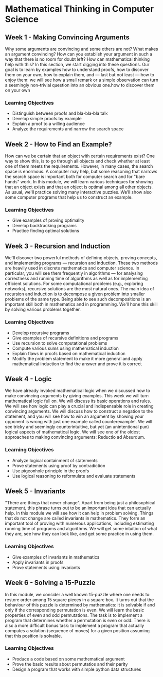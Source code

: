 # Mathematical Thinking in Computer Science

## Week 1 - Making Convincing Arguments

Why some arguments are convincing and some others are not? What makes an argument convincing? How can you establish your argument in such a way that there is no room for doubt left? How can mathematical thinking help with this? In this section, we start digging into these questions. Our goal is to learn by examples how to understand proofs, how to discover them on your own, how to explain them, and — last but not least — how to enjoy them: we will see how a small remark or a simple observation can turn a seemingly non-trivial question into an obvious one.how to discover them on your own

### Learning Objectives

- Distinguish between proofs and bla-bla-bla talk
- Develop simple proofs by example
- Explain a proof to a willing audience
- Analyze the requirements and narrow the search space

## Week 2 - How to Find an Example?

How can we be certain that an object with certain requirements exist? One way to show this, is to go through all objects and check whether at least one of them meets the requirements. However, in many cases, the search space is enormous. A computer may help, but some reasoning that narrows the search space is important both for computer search and for "bare hands" work. In this module, we will learn various techniques for showing that an object exists and that an object is optimal among all other objects. As usual, we'll practice solving many interactive puzzles. We'll show also some computer programs that help us to construct an example.

### Learning Objectives

- Give examples of proving optimality
- Develop backtracking programs
- Practice finding optimal solutions

## Week 3 - Recursion and Induction

We'll discover two powerful methods of defining objects, proving concepts, and implementing programs — recursion and induction. These two methods are heavily used in discrete mathematics and computer science. In particular, you will see them frequently in algorithms — for analysing correctness and running time of algorithms as well as for implementing efficient solutions. For some computational problems (e.g., exploring networks), recursive solutions are the most natural ones. The main idea of recursion and induction is to decompose a given problem into smaller problems of the same type. Being able to see such decompositions is an important skill both in mathematics and in programming. We'll hone this skill by solving various problems together.

### Learning Objectives

- Develop recursive programs
- Give examples of recursive definitions and programs
- Use recursion to solve computational problems
- Compute various sums using mathematical induction
- Explain flaws in proofs based on mathematical induction
- Modify the problem statement to make it more general and apply mathematical induction to find the answer and prove it is correct

## Week 4 - Logic

We have already invoked mathematical logic when we discussed how to make convincing arguments by giving examples. This week we will turn mathematical logic full on. We will discuss its basic operations and rules. We will see how logic can play a crucial and indispensable role in creating convincing arguments. We will discuss how to construct a negation to the statement, and you will see how to win an argument by showing your opponent is wrong with just one example called counterexample!. We will see tricky and seemingly counterintuitive, but yet (an unintentional pun) logical aspects of mathematical logic. We will see one of the oldest approaches to making convincing arguments: Reductio ad Absurdum.

### Learning Objectives

- Analyze logical containment of statements
- Prove statements using proof by contradiction
- Use pigeonhole principle in the proofs
- Use logical reasoning to reformulate and evaluate statements

## Week 5 - Invariants

"There are things that never change". Apart from being just a philosophical statement, this phrase turns out to be an important idea that can actually help. In this module we will see how it can help in problem solving. Things that do not change are called invariants in mathematics. They form an important tool of proving with numerous applications, including estimating running time of programs and algorithms. We will get some intuition of what they are, see how they can look like, and get some practice in using them.

### Learning Objectives

- Give examples of invariants in mathematics
- Apply invariants in proofs
- Prove statements using invariants

## Week 6 - Solving a 15-Puzzle

In this module, we consider a well known 15-puzzle where one needs to restore order among 15 square pieces in a square box. It turns out that the behaviour of this puzzle is determined by mathematics: it is solvable if and only if the corresponding permutation is even. We will learn the basic properties of even and odd permutations. The task is to implement a program that determines whether a permutation is even or odd. There is also a more difficult bonus task: to implement a program that actually computes a solution (sequence of moves) for a given position assuming that this position is solvable.

### Learning Objectives

- Produce a code based on some mathematical argument
- Prove the basic results about permutatios and their parity
- Design a program that works with simple python data structures
